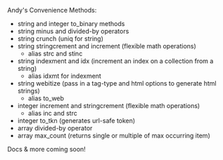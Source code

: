 Andy's Convenience Methods:

- string and integer to_binary methods
- string minus and divided-by operators
- string crunch (uniq for string)
- string stringcrement and increment (flexible math operations)
  - alias strc and stinc
- string indexment and idx (increment an index on a collection from a string)
  - alias idxmt for indexment
- string webitize (pass in a tag-type and html options to generate html strings)
  - alias to_web
- integer increment and stringcrement (flexible math operations)
  - alias inc and strc
- integer to_tkn (generates url-safe token)
- array divided-by operator
- array max_count (returns single or multiple of max occurring item)

Docs & more coming soon!